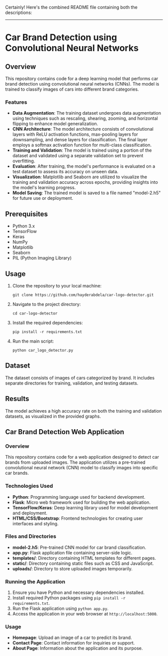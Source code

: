 Certainly! Here's the combined README file containing both the descriptions:

---

# Car Brand Detection using Convolutional Neural Networks

## Overview
This repository contains code for a deep learning model that performs car brand detection using convolutional neural networks (CNNs). The model is trained to classify images of cars into different brand categories.

### Features
- **Data Augmentation**: The training dataset undergoes data augmentation using techniques such as rescaling, shearing, zooming, and horizontal flipping to enhance model generalization.
- **CNN Architecture**: The model architecture consists of convolutional layers with ReLU activation functions, max-pooling layers for downsampling, and dense layers for classification. The final layer employs a softmax activation function for multi-class classification.
- **Training and Validation**: The model is trained using a portion of the dataset and validated using a separate validation set to prevent overfitting.
- **Evaluation**: After training, the model's performance is evaluated on a test dataset to assess its accuracy on unseen data.
- **Visualization**: Matplotlib and Seaborn are utilized to visualize the training and validation accuracy across epochs, providing insights into the model's learning progress.
- **Model Saving**: The trained model is saved to a file named "model-2.h5" for future use or deployment.

## Prerequisites
- Python 3.x
- TensorFlow
- Keras
- NumPy
- Matplotlib
- Seaborn
- PIL (Python Imaging Library)

## Usage
1. Clone the repository to your local machine:
   ```
   git clone https://github.com/hayderabdela/car-logo-detector.git
   ```
2. Navigate to the project directory:
   ```
   cd car-logo-detector
   ```
3. Install the required dependencies:
   ```
   pip install -r requirements.txt
   ```
4. Run the main script:
   ```
   python car_logo_detector.py
   ```

## Dataset
The dataset consists of images of cars categorized by brand. It includes separate directories for training, validation, and testing datasets.

## Results
The model achieves a high accuracy rate on both the training and validation datasets, as visualized in the provided graphs.

## Car Brand Detection Web Application

### Overview
This repository contains code for a web application designed to detect car brands from uploaded images. The application utilizes a pre-trained convolutional neural network (CNN) model to classify images into specific car brands.

### Technologies Used
- **Python**: Programming language used for backend development.
- **Flask**: Micro web framework used for building the web application.
- **TensorFlow/Keras**: Deep learning library used for model development and deployment.
- **HTML/CSS/Bootstrap**: Frontend technologies for creating user interfaces and styling.

### Files and Directories
- **model-2.h5**: Pre-trained CNN model for car brand classification.
- **app.py**: Flask application file containing server-side logic.
- **templates/**: Directory containing HTML templates for different pages.
- **static/**: Directory containing static files such as CSS and JavaScript.
- **uploads/**: Directory to store uploaded images temporarily.

### Running the Application
1. Ensure you have Python and necessary dependencies installed.
2. Install required Python packages using `pip install -r requirements.txt`.
3. Run the Flask application using `python app.py`.
4. Access the application in your web browser at `http://localhost:5000`.

### Usage
- **Homepage**: Upload an image of a car to predict its brand.
- **Contact Page**: Contact information for inquiries or support.
- **About Page**: Information about the application and its purpose.

